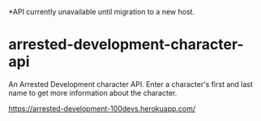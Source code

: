 *API currently unavailable until migration to a new host.

# arrested-development-character-api

An Arrested Development character API. Enter a character's first and last name to get more information about the character.

https://arrested-development-100devs.herokuapp.com/
